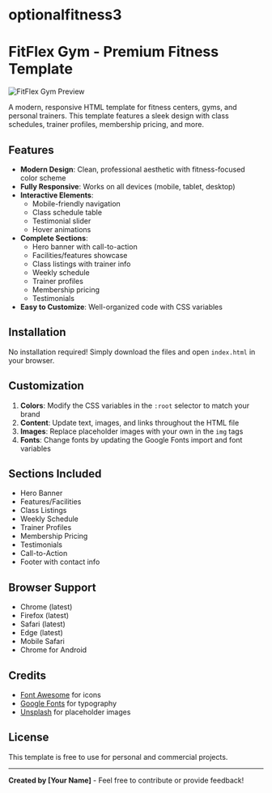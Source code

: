 # optionalfitness3
# FitFlex Gym - Premium Fitness Template

![FitFlex Gym Preview](https://via.placeholder.com/800x500?text=FitFlex+Gym+Template+Preview)

A modern, responsive HTML template for fitness centers, gyms, and personal trainers. This template features a sleek design with class schedules, trainer profiles, membership pricing, and more.

## Features

- **Modern Design**: Clean, professional aesthetic with fitness-focused color scheme
- **Fully Responsive**: Works on all devices (mobile, tablet, desktop)
- **Interactive Elements**:
  - Mobile-friendly navigation
  - Class schedule table
  - Testimonial slider
  - Hover animations
- **Complete Sections**:
  - Hero banner with call-to-action
  - Facilities/features showcase
  - Class listings with trainer info
  - Weekly schedule
  - Trainer profiles
  - Membership pricing
  - Testimonials
- **Easy to Customize**: Well-organized code with CSS variables

## Installation

No installation required! Simply download the files and open `index.html` in your browser.

## Customization

1. **Colors**: Modify the CSS variables in the `:root` selector to match your brand
2. **Content**: Update text, images, and links throughout the HTML file
3. **Images**: Replace placeholder images with your own in the `img` tags
4. **Fonts**: Change fonts by updating the Google Fonts import and font variables

## Sections Included

- Hero Banner
- Features/Facilities
- Class Listings
- Weekly Schedule
- Trainer Profiles
- Membership Pricing
- Testimonials
- Call-to-Action
- Footer with contact info

## Browser Support

- Chrome (latest)
- Firefox (latest)
- Safari (latest)
- Edge (latest)
- Mobile Safari
- Chrome for Android

## Credits

- [Font Awesome](https://fontawesome.com/) for icons
- [Google Fonts](https://fonts.google.com/) for typography
- [Unsplash](https://unsplash.com/) for placeholder images

## License

This template is free to use for personal and commercial projects.

---

**Created by [Your Name]** - Feel free to contribute or provide feedback!
